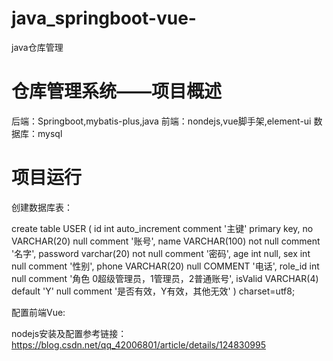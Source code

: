 # java_springboot-vue-
java仓库管理
# 仓库管理系统——项目概述
后端：Springboot,mybatis-plus,java
前端：nondejs,vue脚手架,element-ui
数据库：mysql
# 项目运行
创建数据库表：

create table USER
(
	id int auto_increment comment '主键' primary key,
	no VARCHAR(20) null comment '账号',
	name VARCHAR(100) not null comment '名字',
	password varchar(20) not null comment '密码',
	age int null,
	sex int null comment '性别',
	phone VARCHAR(20) null COMMENT '电话',
	role_id int null comment '角色 0超级管理员，1管理员，2普通账号',
	isValid VARCHAR(4) default 'Y' null comment '是否有效，Y有效，其他无效'
)
charset=utf8; 

配置前端Vue:

nodejs安装及配置参考链接：https://blog.csdn.net/qq_42006801/article/details/124830995


